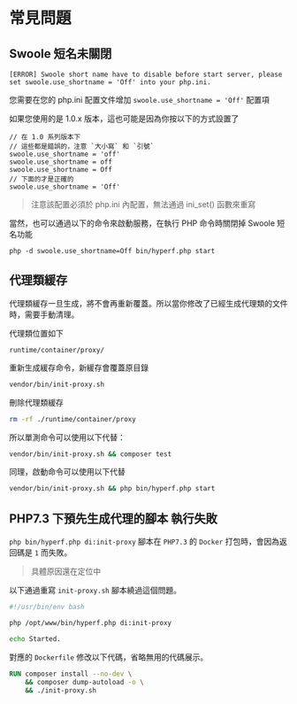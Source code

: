 # 常見問題

## Swoole 短名未關閉

```
[ERROR] Swoole short name have to disable before start server, please set swoole.use_shortname = 'Off' into your php.ini.
```

您需要在您的 php.ini 配置文件增加 `swoole.use_shortname = 'Off'` 配置項

如果您使用的是 1.0.x 版本，這也可能是因為你按以下的方式設置了

```
// 在 1.0 系列版本下
// 這些都是錯誤的，注意 `大小寫` 和 `引號`
swoole.use_shortname = 'off'
swoole.use_shortname = off
swoole.use_shortname = Off
// 下面的才是正確的
swoole.use_shortname = 'Off'
```

> 注意該配置必須於 php.ini 內配置，無法通過 ini_set() 函數來重寫

當然，也可以通過以下的命令來啟動服務，在執行 PHP 命令時關閉掉 Swoole 短名功能

```
php -d swoole.use_shortname=Off bin/hyperf.php start
```

## 代理類緩存

代理類緩存一旦生成，將不會再重新覆蓋。所以當你修改了已經生成代理類的文件時，需要手動清理。

代理類位置如下

```
runtime/container/proxy/
```

重新生成緩存命令，新緩存會覆蓋原目錄

```bash
vendor/bin/init-proxy.sh
```

刪除代理類緩存

```bash
rm -rf ./runtime/container/proxy
```

所以單測命令可以使用以下代替：

```bash
vendor/bin/init-proxy.sh && composer test
```

同理，啟動命令可以使用以下代替

```bash
vendor/bin/init-proxy.sh && php bin/hyperf.php start
```

## PHP7.3 下預先生成代理的腳本 執行失敗

`php bin/hyperf.php di:init-proxy` 腳本在 `PHP7.3` 的 `Docker` 打包時，會因為返回碼是 `1` 而失敗。

> 具體原因還在定位中

以下通過重寫 `init-proxy.sh` 腳本繞過這個問題。

```bash
#!/usr/bin/env bash

php /opt/www/bin/hyperf.php di:init-proxy

echo Started.
```

對應的 `Dockerfile` 修改以下代碼，省略無用的代碼展示。

```dockerfile
RUN composer install --no-dev \
    && composer dump-autoload -o \
    && ./init-proxy.sh
```
